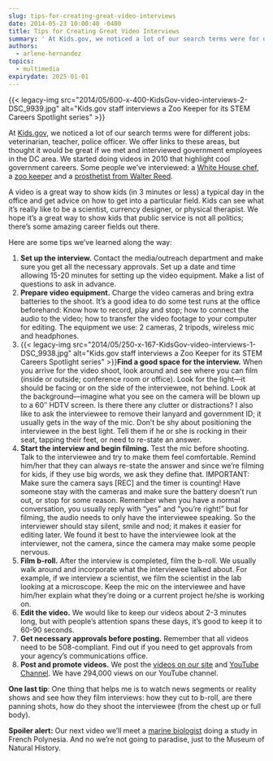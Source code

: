 ```yaml
---
slug: tips-for-creating-great-video-interviews
date: 2014-05-23 10:00:40 -0400
title: Tips for Creating Great Video Interviews
summary: ' At Kids.gov, we noticed a lot of our search terms were for different jobs: veterinarian, teacher, police officer. We offer links to these areas, but thought it would be great if we met and interviewed government employees in the'
authors:
  - arlene-hernandez
topics:
  - multimedia
expirydate: 2025-01-01
---
```


{{< legacy-img src="2014/05/600-x-400-KidsGov-video-interviews-2-DSC_9939.jpg" alt="Kids.gov staff interviews a Zoo Keeper for its STEM Careers Spotlight series" >}}

At [Kids.gov](http://kids.usa.gov/), we noticed a lot of our search terms were for different jobs: veterinarian, teacher, police officer. We offer links to these areas, but thought it would be great if we met and interviewed government employees in the DC area. We started doing videos in 2010 that highlight cool government careers. Some people we’ve interviewed: a [White House chef](http://www.youtube.com/watch?v=MBUuFjQC58Q&list=TL5pT5HtP39F9TSLaQUJXoFP3VHdYC2YdW), a [zoo keeper](http://www.youtube.com/watch?v=FmBBlodkKgw&list=PL5SUN-qc7GC51p1VFayE6YXUYOUGE5pZR) and a [prosthetist from Walter Reed](http://www.youtube.com/watch?v=8Hr_U3FNZCU&list=PL5SUN-qc7GC51p1VFayE6YXUYOUGE5pZR&feature=share&index=4).

A video is a great way to show kids (in 3 minutes or less) a typical day in the office and get advice on how to get into a particular field. Kids can see what it’s really like to be a scientist, currency designer, or physical therapist. We hope it’s a great way to show kids that public service is not all politics; there’s some amazing career fields out there.

Here are some tips we&#8217;ve learned along the way:

  1. **Set up the interview.** Contact the media/outreach department and make sure you get all the necessary approvals. Set up a date and time allowing 15-20 minutes for setting up the video equipment. Make a list of questions to ask in advance.
  2. **Prepare video equipment.** Charge the video cameras and bring extra batteries to the shoot. It&#8217;s a good idea to do some test runs at the office beforehand: Know how to record, play and stop; how to connect the audio to the video; how to transfer the video footage to your computer for editing. The equipment we use: 2 cameras, 2 tripods, wireless mic and headphones.
  3. {{< legacy-img src="2014/05/250-x-167-KidsGov-video-interviews-1-DSC_9938.jpg" alt="Kids.gov staff interviews a Zoo Keeper for its STEM Careers Spotlight series" >}}**Find a good space for the interview.** When you arrive for the video shoot, look around and see where you can film (inside or outside; conference room or office). Look for the light—it should be facing or on the side of the interviewee, not behind. Look at the background—imagine what you see on the camera will be blown up to a 60&#8243; HDTV screen. Is there there any clutter or distractions? I also like to ask the interviewee to remove their lanyard and government ID; it usually gets in the way of the mic. Don&#8217;t be shy about positioning the interviewee in the best light. Tell them if he or she is rocking in their seat, tapping their feet, or need to re-state an answer.
  4. **Start the interview and begin filming.** Test the mic before shooting. Talk to the interviewee and try to make them feel comfortable. Remind him/her that they can always re-state the answer and since we&#8217;re filming for kids, if they use big words, we ask they define that. IMPORTANT: Make sure the camera says [REC] and the timer is counting! Have someone stay with the cameras and make sure the battery doesn&#8217;t run out, or stop for some reason. Remember when you have a normal conversation, you usually reply with &#8220;yes&#8221; and &#8220;you&#8217;re right!&#8221; but for filming, the audio needs to only have the interviewee speaking. So the interviewer should stay silent, smile and nod; it makes it easier for editing later. We found it best to have the interviewee look at the interviewer, not the camera, since the camera may make some people nervous.
  5. **Film b-roll.** After the interview is completed, film the b-roll. We usually walk around and incorporate what the interviewee talked about. For example, if we interview a scientist, we film the scientist in the lab looking at a microscope. Keep the mic on the interviewee and have him/her explain what they&#8217;re doing or a current project he/she is working on.
  6. **Edit the video.** We would like to keep our videos about 2-3 minutes long, but with people&#8217;s attention spans these days, it’s good to keep it to 60-90 seconds.
  7. **Get necessary approvals before posting.** Remember that all videos need to be 508-compliant. Find out if you need to get approvals from your agency’s communications office.
  8. **Post and promote videos.** We post the [videos on our site](http://kids.usa.gov/watch-videos "Watch Videos for Kids | Grades K-5 | Kids.gov") and [YouTube Channel](http://www.youtube.com/user/kidsgov "Kids.gov YouTube Channel"). We have 294,000 views on our YouTube channel.

**One last tip**: One thing that helps me is to watch news segments or reality shows and see how they film interviews: how they cut to b-roll, are there panning shots, how do they shoot the interviewee (from the chest up or full body).

**Spoiler alert:** Our next video we’ll meet a [marine biologist](https://qrius.si.edu/webcast-teaching-resources-measuring-biodiversity) doing a study in French Polynesia. And no we’re not going to paradise, just to the Museum of Natural History.
